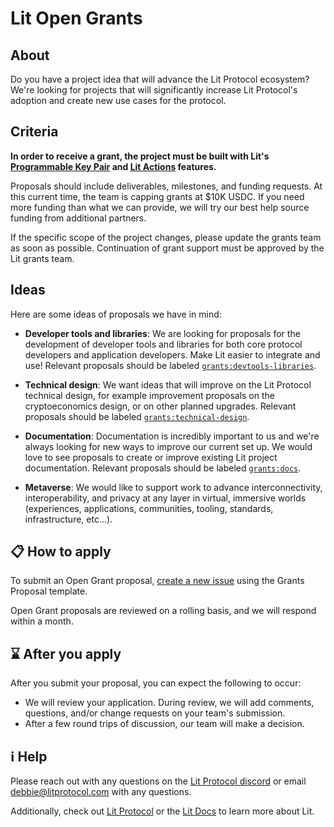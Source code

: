 # Lit Open Grants
## About
Do you have a project idea that will advance the Lit Protocol ecosystem? 
We're looking for projects that will significantly increase Lit Protocol's adoption and create new use cases for the protocol.

## Criteria
**In order to receive a grant, the project must be built with Lit's [Programmable Key Pair](https://developer.litprotocol.com/pkp/intro) and [Lit Actions](https://developer.litprotocol.com/LitActions/intro) features.**

Proposals should include deliverables, milestones, and funding requests. At this current time, the team is capping grants at $10K USDC. If you need more funding than what we can provide, we will try our best help source funding from additional partners.

If the specific scope of the project changes, please update the grants team as soon as possible. Continuation of grant support must be approved by the Lit grants team. 

## Ideas
Here are some ideas of proposals we have in mind: 

- **Developer tools and libraries**: We are looking for proposals for the development of developer tools and libraries for both core protocol developers and application developers. Make Lit easier to integrate and use! Relevant proposals should be labeled [`grants:devtools-libraries`](https://github.com/LIT-Protocol/LitGrants/labels/grants%3Adevtools-libraries).

- **Technical design**: We want ideas that will improve on the Lit Protocol technical design, for example improvement proposals on the cryptoeconomics design, or on other planned upgrades. Relevant proposals should be labeled [`grants:technical-design`](https://github.com/LIT-Protocol/LitGrants/labels/grants%3Atechnical-design).

- **Documentation**: Documentation is incredibly important to us and we're always looking for new ways to improve our current set up. We would love to see proposals to create or improve existing Lit project documentation. Relevant proposals should be labeled [`grants:docs`](https://github.com/LIT-Protocol/LitGrants/labels/grants%3Adocs).

- **Metaverse**: We would like to support work to advance interconnectivity, interoperability, and privacy at any layer in virtual, immersive worlds (experiences, applications, communities, tooling, standards, infrastructure, etc...).


## 📋 How to apply
                                    
To submit an Open Grant proposal, [create a new issue](https://github.com/LIT-Protocol/LitGrants/issues/new?assignees=&labels=&template=open-grants-application.md&title=Open+Grant%3A+%3CYour+Title+Here%3E) using the Grants Proposal template.
                                                                                                                        
Open Grant proposals are reviewed on a rolling basis, and we will respond within a month.                                                          

## ⌛ After you apply

After you submit your proposal, you can expect the following to occur:

- We will review your application. During review, we will add comments, questions, and/or change requests on your team's submission.
- After a few round trips of discussion, our team will make a decision. <!--Accepted proposals will be merged into the appropriate directory.-->

## ℹ️ Help

Please reach out with any questions on the [Lit Protocol discord](https://litgateway.com/discord) or email debbie@litprotocol.com with any questions.

Additionally, check out [Lit Protocol](https://litprotocol.com/) or the [Lit Docs](https://developer.litprotocol.com) to learn more about Lit.
